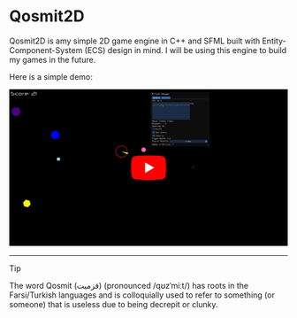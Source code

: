# Qosmit2D

Qosmit2D is amy simple 2D game engine in C++ and SFML built with Entity-Component-System (ECS) design in mind. I will be using this engine to build my games in the future. 

Here is a simple demo:

[![q2d](github/Q2D_demo.png)](https://www.youtube.com/watch?v=2FkSyz9_dHY)

---


> [!TIP]
> The word Qosmit (قزمیت) (pronounced /qʊzˈmiːt/) has roots in the Farsi/Turkish languages and is colloquially used to refer to something (or someone) that is useless due to being decrepit or clunky.


